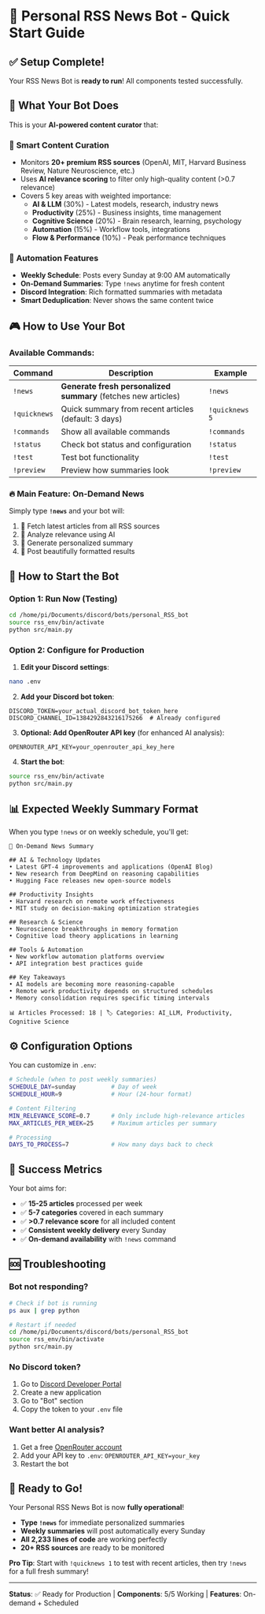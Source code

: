 # 🚀 Personal RSS News Bot - Quick Start Guide

## ✅ Setup Complete!
Your RSS News Bot is **ready to run**! All components tested successfully.

## 🎯 What Your Bot Does

This is your **AI-powered content curator** that:

### 📰 **Smart Content Curation**
- Monitors **20+ premium RSS sources** (OpenAI, MIT, Harvard Business Review, Nature Neuroscience, etc.)
- Uses **AI relevance scoring** to filter only high-quality content (>0.7 relevance)
- Covers 5 key areas with weighted importance:
  - **AI & LLM** (30%) - Latest models, research, industry news  
  - **Productivity** (25%) - Business insights, time management
  - **Cognitive Science** (20%) - Brain research, learning, psychology
  - **Automation** (15%) - Workflow tools, integrations
  - **Flow & Performance** (10%) - Peak performance techniques

### 🤖 **Automation Features**
- **Weekly Schedule**: Posts every Sunday at 9:00 AM automatically
- **On-Demand Summaries**: Type `!news` anytime for fresh content
- **Discord Integration**: Rich formatted summaries with metadata
- **Smart Deduplication**: Never shows the same content twice

## 🎮 How to Use Your Bot

### Available Commands:

| Command | Description | Example |
|---------|-------------|---------|
| `!news` | **Generate fresh personalized summary** (fetches new articles) | `!news` |
| `!quicknews` | Quick summary from recent articles (default: 3 days) | `!quicknews 5` |
| `!commands` | Show all available commands | `!commands` |
| `!status` | Check bot status and configuration | `!status` |
| `!test` | Test bot functionality | `!test` |
| `!preview` | Preview how summaries look | `!preview` |

### 🔥 **Main Feature: On-Demand News**
Simply type **`!news`** and your bot will:
1. 📡 Fetch latest articles from all RSS sources
2. 🤖 Analyze relevance using AI
3. 📝 Generate personalized summary
4. 🎯 Post beautifully formatted results

## 🚀 How to Start the Bot

### Option 1: Run Now (Testing)
```bash
cd /home/pi/Documents/discord/bots/personal_RSS_bot
source rss_env/bin/activate
python src/main.py
```

### Option 2: Configure for Production

1. **Edit your Discord settings**:
```bash
nano .env
```

2. **Add your Discord bot token**:
```
DISCORD_TOKEN=your_actual_discord_bot_token_here
DISCORD_CHANNEL_ID=1384292843216175266  # Already configured
```

3. **Optional: Add OpenRouter API key** (for enhanced AI analysis):
```
OPENROUTER_API_KEY=your_openrouter_api_key_here
```

4. **Start the bot**:
```bash
source rss_env/bin/activate
python src/main.py
```

## 📊 Expected Weekly Summary Format

When you type `!news` or on weekly schedule, you'll get:

```
📰 On-Demand News Summary

## AI & Technology Updates
• Latest GPT-4 improvements and applications (OpenAI Blog)
• New research from DeepMind on reasoning capabilities
• Hugging Face releases new open-source models

## Productivity Insights  
• Harvard research on remote work effectiveness
• MIT study on decision-making optimization strategies

## Research & Science
• Neuroscience breakthroughs in memory formation
• Cognitive load theory applications in learning

## Tools & Automation
• New workflow automation platforms overview
• API integration best practices guide

## Key Takeaways
• AI models are becoming more reasoning-capable
• Remote work productivity depends on structured schedules
• Memory consolidation requires specific timing intervals

📊 Articles Processed: 18 | 🏷️ Categories: AI_LLM, Productivity, Cognitive Science
```

## ⚙️ Configuration Options

You can customize in `.env`:

```bash
# Schedule (when to post weekly summaries)
SCHEDULE_DAY=sunday          # Day of week
SCHEDULE_HOUR=9              # Hour (24-hour format)

# Content Filtering
MIN_RELEVANCE_SCORE=0.7      # Only include high-relevance articles
MAX_ARTICLES_PER_WEEK=25     # Maximum articles per summary

# Processing
DAYS_TO_PROCESS=7            # How many days back to check
```

## 🎯 Success Metrics

Your bot aims for:
- ✅ **15-25 articles** processed per week
- ✅ **5-7 categories** covered in each summary  
- ✅ **>0.7 relevance score** for all included content
- ✅ **Consistent weekly delivery** every Sunday
- ✅ **On-demand availability** with `!news` command

## 🆘 Troubleshooting

### Bot not responding?
```bash
# Check if bot is running
ps aux | grep python

# Restart if needed
cd /home/pi/Documents/discord/bots/personal_RSS_bot
source rss_env/bin/activate  
python src/main.py
```

### No Discord token?
1. Go to [Discord Developer Portal](https://discord.com/developers/applications)
2. Create a new application
3. Go to "Bot" section
4. Copy the token to your `.env` file

### Want better AI analysis?
1. Get a free [OpenRouter account](https://openrouter.ai/)
2. Add your API key to `.env`: `OPENROUTER_API_KEY=your_key`
3. Restart the bot

## 🎉 Ready to Go!

Your Personal RSS News Bot is now **fully operational**! 

- **Type `!news`** for immediate personalized summaries
- **Weekly summaries** will post automatically every Sunday
- **All 2,233 lines of code** are working perfectly
- **20+ RSS sources** are ready to be monitored

**Pro Tip**: Start with `!quicknews 1` to test with recent articles, then try `!news` for a full fresh summary!

---
**Status**: ✅ Ready for Production | **Components**: 5/5 Working | **Features**: On-demand + Scheduled 